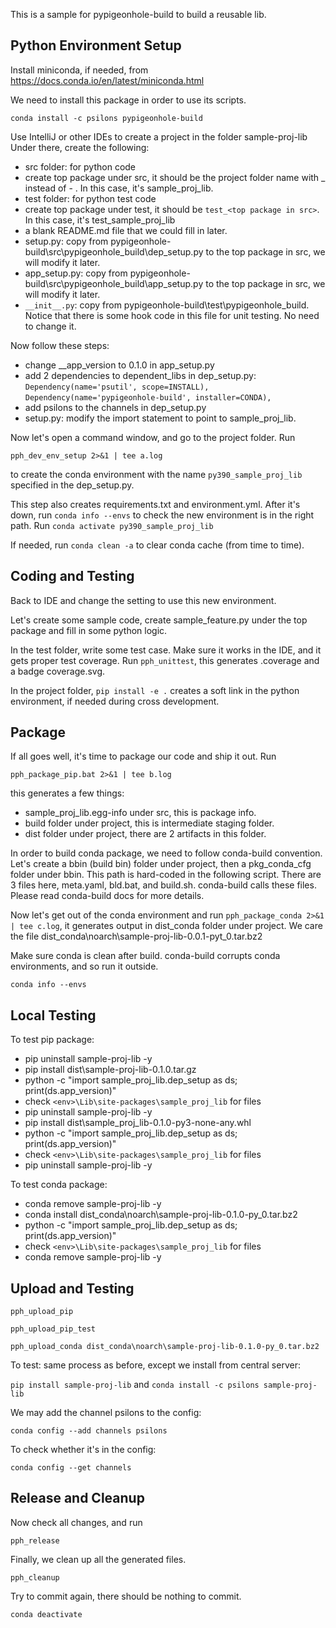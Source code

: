 This is a sample for pypigeonhole-build to build a reusable lib.

## Python Environment Setup

Install miniconda, if needed, from https://docs.conda.io/en/latest/miniconda.html

We need to install this package in order to use its scripts.

```conda install -c psilons pypigeonhole-build```

Use IntelliJ or other IDEs to create a project in the folder sample-proj-lib
Under there, create the following:

- src folder: for python code
- create top package under src, it should be the project folder name 
  with _ instead of - . In this case, it's sample_proj_lib.
- test folder: for python test code
- create top package under test, it should be ```test_<top package in src>```.
  In this case, it's test_sample_proj_lib
- a blank README.md file that we could fill in later.
- setup.py: copy from pypigeonhole-build\src\pypigeonhole_build\dep_setup.py 
  to the top package in src, we will modify it later.
- app_setup.py: copy from pypigeonhole-build\src\pypigeonhole_build\app_setup.py 
  to the top package in src, we will modify it later.
- ```__init__.py```: copy from pypigeonhole-build\test\pypigeonhole_build\.
  Notice that there is some hook code in this file for unit testing. No need
  to change it.

Now follow these steps:
- change __app_version to 0.1.0 in app_setup.py
- add 2 dependencies to dependent_libs in dep_setup.py:  
    ```Dependency(name='psutil', scope=INSTALL),```     
    ```Dependency(name='pypigeonhole-build', installer=CONDA),```
- add psilons to the channels in dep_setup.py 
- setup.py: modify the import statement to point to sample_proj_lib.

Now let's open a command window, and go to the project folder. Run 

```pph_dev_env_setup 2>&1 | tee a.log```

to create the conda environment with the name ```py390_sample_proj_lib``` 
specified in the dep_setup.py.

This step also creates requirements.txt and environment.yml. After it's down,
run ```conda info --envs``` to check the new environment is in the right path.
Run ```conda activate py390_sample_proj_lib```

If needed, run ```conda clean -a``` to clear conda cache (from time to time).

## Coding and Testing
Back to IDE and change the setting to use this new environment.

Let's create some sample code, create sample_feature.py under the top package 
and fill in some python logic. 

In the test folder, write some test case. Make sure it works in the IDE, and
it gets proper test coverage. 
Run ```pph_unittest```, this generates .coverage and a badge coverage.svg.

In the project folder, ```pip install -e .``` creates a soft link in the
python environment, if needed during cross development.


## Package

If all goes well, it's time to package our code and ship it out. Run 

```pph_package_pip.bat 2>&1 | tee b.log``` 

this generates a few things:
- sample_proj_lib.egg-info under src, this is package info.
- build folder under project, this is intermediate staging folder.
- dist folder under project, there are 2 artifacts in this folder.

In order to build conda package, we need to follow conda-build convention.
Let's create a bbin (build bin) folder under project, then a pkg_conda_cfg
folder under bbin. This path is hard-coded in the following script. There
are 3 files here, meta.yaml, bld.bat, and build.sh. conda-build calls these
files. Please read conda-build docs for more details.

Now let's get out of the conda environment and run 
```pph_package_conda 2>&1 | tee c.log```, 
it generates output in dist_conda folder under project. We care the file 
dist_conda\noarch\sample-proj-lib-0.0.1-pyt_0.tar.bz2

Make sure conda is clean after build. conda-build corrupts conda environments,
and so run it outside.

```conda info --envs```

## Local Testing

To test pip package:
- pip uninstall sample-proj-lib -y  
- pip install dist\sample-proj-lib-0.1.0.tar.gz  
- python -c "import sample_proj_lib.dep_setup as ds; print(ds.app_version)"
- check ```<env>\Lib\site-packages\sample_proj_lib``` for files
- pip uninstall sample-proj-lib -y
- pip install dist\sample_proj_lib-0.1.0-py3-none-any.whl
- python -c "import sample_proj_lib.dep_setup as ds; print(ds.app_version)"
- check ```<env>\Lib\site-packages\sample_proj_lib``` for files
- pip uninstall sample-proj-lib -y

To test conda package:
- conda remove sample-proj-lib -y
- conda install dist_conda\noarch\sample-proj-lib-0.1.0-py_0.tar.bz2
- python -c "import sample_proj_lib.dep_setup as ds; print(ds.app_version)"
- check ```<env>\Lib\site-packages\sample_proj_lib``` for files
- conda remove sample-proj-lib -y

## Upload and Testing   

```pph_upload_pip```

```pph_upload_pip_test```

```pph_upload_conda dist_conda\noarch\sample-proj-lib-0.1.0-py_0.tar.bz2```


To test: same process as before, except we install from central server:

```pip install sample-proj-lib``` and ```conda install -c psilons sample-proj-lib```

We may add the channel psilons to the config:

```conda config --add channels psilons```

To check whether it's in the config:

```conda config --get channels```


## Release and Cleanup

Now check all changes, and run

```pph_release```

Finally, we clean up all the generated files.

```pph_cleanup```

Try to commit again, there should be nothing to commit.

```conda deactivate```
